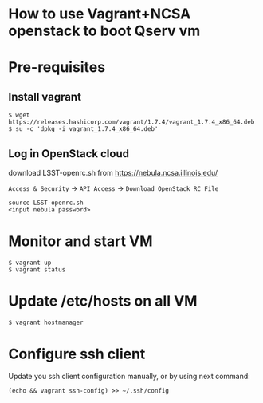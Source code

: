 How to use Vagrant+NCSA openstack to boot Qserv vm
==

# Pre-requisites

## Install vagrant

```
$ wget https://releases.hashicorp.com/vagrant/1.7.4/vagrant_1.7.4_x86_64.deb
$ su -c 'dpkg -i vagrant_1.7.4_x86_64.deb'
```

## Log in OpenStack cloud

download LSST-openrc.sh from https://nebula.ncsa.illinois.edu/

`Access & Security` -> `API Access` -> `Download OpenStack RC File`

    source LSST-openrc.sh
    <input nebula password>

# Monitor and start VM

```
$ vagrant up
$ vagrant status
```

# Update /etc/hosts on all VM

```
$ vagrant hostmanager
```

# Configure ssh client

Update you ssh client configuration manually, or
by using next command:
```
(echo && vagrant ssh-config) >> ~/.ssh/config
```
